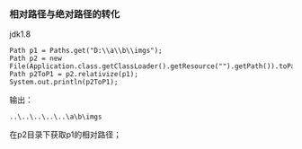 ### 相对路径与绝对路径的转化
jdk1.8
```
Path p1 = Paths.get("D:\\a\\b\\imgs");
Path p2 = new File(Application.class.getClassLoader().getResource("").getPath()).toPath();
Path p2ToP1 = p2.relativize(p1);
System.out.println(p2ToP1);
```
输出：
```
..\..\..\..\..\a\b\imgs 
```   
在p2目录下获取p1的相对路径；

